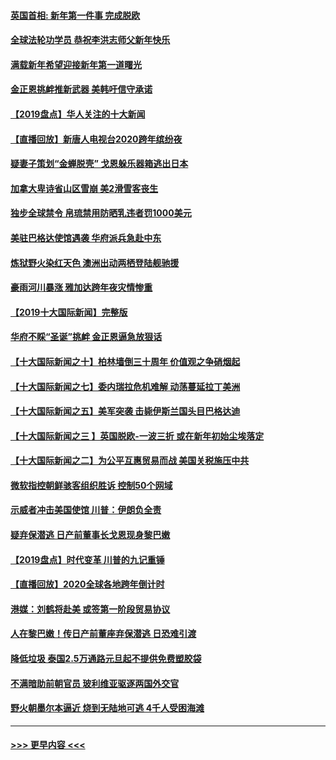#### [英国首相: 新年第一件事 完成脱欧](../pages/prog202/a102742907.md?t=01020555) 
#### [全球法轮功学员 恭祝李洪志师父新年快乐](../pages/prog202/a102742900.md?t=01020555) 
#### [满载新年希望迎接新年第一道曙光](../pages/prog202/a102742809.md?t=01020555) 
#### [金正恩挑衅推新武器 美韩吁信守承诺](../pages/prog202/a102742799.md?t=01020555) 
#### [【2019盘点】华人关注的十大新闻](../pages/prog202/a102742748.md?t=01020555) 
#### [【直播回放】新唐人电视台2020跨年缤纷夜](../pages/prog202/a102738273.md?t=01020555) 
#### [疑妻子策划“金蝉脱壳” 戈恩躲乐器箱逃出日本](../pages/prog202/a102742535.md?t=01020555) 
#### [加拿大卑诗省山区雪崩 美2滑雪客丧生](../pages/prog202/a102742491.md?t=01020555) 
#### [独步全球禁令 帛琉禁用防晒乳违者罚1000美元](../pages/prog202/a102742478.md?t=01020555) 
#### [美驻巴格达使馆遇袭 华府派兵急赴中东](../pages/prog202/a102742451.md?t=01020555) 
#### [炼狱野火染红天色 澳洲出动两栖登陆舰驰援](../pages/prog202/a102742433.md?t=01020555) 
#### [豪雨河川暴涨 雅加达跨年夜灾情惨重](../pages/prog202/a102742271.md?t=01020555) 
#### [【2019十大国际新闻】完整版](../pages/prog202/a102742169.md?t=01020555) 
#### [华府不睬“圣诞”挑衅 金正恩逼急放狠话](../pages/prog202/a102742238.md?t=01020555) 
#### [【十大国际新闻之十】柏林墙倒三十周年 价值观之争硝烟起](../pages/prog202/a102736941.md?t=01020555) 
#### [【十大国际新闻之七】委内瑞拉危机难解 动荡蔓延拉丁美洲](../pages/prog202/a102736943.md?t=01020555) 
#### [【十大国际新闻之五】美军突袭 击毙伊斯兰国头目巴格达迪](../pages/prog202/a102736939.md?t=01020555) 
#### [【十大国际新闻之三 】英国脱欧-一波三折 或在新年初始尘埃落定](../pages/prog202/a102736926.md?t=01020555) 
#### [【十大国际新闻之二】为公平互惠贸易而战 美国关税施压中共](../pages/prog202/a102740206.md?t=01020555) 
#### [微软指控朝鲜骇客组织胜诉 控制50个网域](../pages/prog202/a102742103.md?t=01020555) 
#### [示威者冲击美国使馆 川普：伊朗负全责](../pages/prog202/a102742100.md?t=01020555) 
#### [疑弃保潜逃 日产前董事长戈恩现身黎巴嫩](../pages/prog202/a102742105.md?t=01020555) 
#### [【2019盘点】时代变革 川普的九记重锤](../pages/prog202/a102741295.md?t=01020555) 
#### [【直播回放】2020全球各地跨年倒计时](../pages/prog202/a102740313.md?t=01020555) 
#### [港媒：刘鹤将赴美 或签第一阶段贸易协议](../pages/prog202/a102741507.md?t=01020555) 
#### [人在黎巴嫩！传日产前董座弃保潜逃 日恐难引渡](../pages/prog202/a102741484.md?t=01020555) 
#### [降低垃圾 泰国2.5万通路元旦起不提供免费塑胶袋](../pages/prog202/a102741478.md?t=01020555) 
#### [不满暗助前朝官员 玻利维亚驱逐两国外交官](../pages/prog202/a102741357.md?t=01020555) 
#### [野火朝墨尔本逼近 烧到无陆地可逃 4千人受困海滩](../pages/prog202/a102741291.md?t=01020555) 

----
#### [ >>> 更早内容 <<< ](../indexes/prog202-earlier.md)
